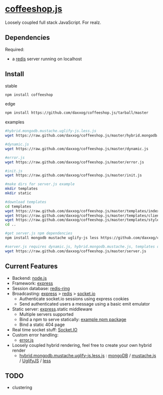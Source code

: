 [coffeeshop.js](https://github.com/daxxog/coffeeshop.js)
=============
Loosely coupled full stack JavaScript. For realz.

Dependencies
------------
Required: 
* a [redis](http://redis.io/) server running on localhost


Install
-------
stable
```bash
npm install coffeeshop
```
edge
```bash
npm install https://github.com/daxxog/coffeeshop.js/tarball/master
```
examples
```bash
#hybrid.mongodb.mustache.uglify-js.less.js
wget https://raw.github.com/daxxog/coffeeshop.js/master/hybrid.mongodb.mustache.uglify-js.less.js

#dynamic.js
wget https://raw.github.com/daxxog/coffeeshop.js/master/dynamic.js

#error.js
wget https://raw.github.com/daxxog/coffeeshop.js/master/error.js

#init.js
wget https://raw.github.com/daxxog/coffeeshop.js/master/init.js

#make dirs for server.js example
mkdir templates
mkdir static

#download templates
cd templates
wget https://raw.github.com/daxxog/coffeeshop.js/master/templates/index.html
wget https://raw.github.com/daxxog/coffeeshop.js/master/templates/client.js
wget https://raw.github.com/daxxog/coffeeshop.js/master/templates/style.less
cd ..

#get server.js npm dependencies
npm install mongodb mustache uglify-js less https://github.com/daxxog/cash.js/tarball/master

#server.js requires dynamic.js, hybrid.mongodb.mustache.js, templates dir, static dir
wget https://raw.github.com/daxxog/coffeeshop.js/master/server.js
```

Current Features
----------------
* Backend: [node.js](https://github.com/joyent/node)
* Framework: [express](https://github.com/visionmedia/express)
* Session database: [redis-ring](https://github.com/daxxog/redis-ring)
* Broadcasting: [express](https://github.com/visionmedia/express) > [redis](https://github.com/mranney/node_redis) > [socket.io](https://github.com/visionmedia/express)
  * Authenticate socket.io sessions using express cookies
  * Send authenticated users a message using a basic emit emulator
* Static server: [express](https://github.com/visionmedia/express).static middleware
  * Multiple servers supported
  * Bind a npm to serve statically: [example npm package](https://github.com/daxxog/cash.js)
  * Bind a static 404 page
* Real time socket stuff: [Socket.IO](https://github.com/LearnBoost/socket.io)
* Custom error handling: 
  * [error.js](https://github.com/daxxog/coffeeshop.js/blob/master/error.js)
* Loosely coupled hybrid rendering, feel free to create your own hybrid render
  * [hybrid.mongodb.mustache.uglify-js.less.js](https://github.com/daxxog/coffeeshop.js/blob/master/hybrid.mongodb.mustache.uglify-js.less.js) : [mongoDB](https://github.com/mongodb/node-mongodb-native) / [mustache.js](https://github.com/janl/mustache.js/) / [UglifyJS](https://github.com/mishoo/UglifyJS2) / [less](https://github.com/cloudhead/less.js)

TODO
----
* clustering
